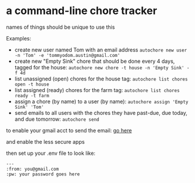# a command-line chore tracker

names of things should be unique to use this

Examples:
- create new user named Tom with an email address `autochore new user -n 'Tom' -e 'tommyodom.austin@gmail.com'`
- create new "Empty Sink" chore that should be done every 4 days, tagged for the house: `autochore new chore -t house -n 'Empty Sink' -f 4d`
- list unassigned (open) chores for the house tag: `autochore list chores open -t house`
- list assigned (ready) chores for the farm tag: `autochore list chores ready -t farm`
- assign a chore (by name) to a user (by name): `autochore assign 'Empty Sink' 'Tom'`
- send emails to all users with the chores they have past-due, due today, and due tomorrow: `autochore send`








to enable your gmail acct to send the email:
[go here](https://myaccount.google.com/lesssecureapps)

and enable the less secure apps

then set up your .env file to look like:

```
---
:from: you@gmail.com
:pw: your password goes here
```
